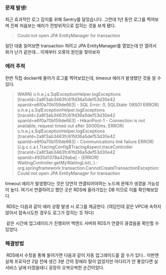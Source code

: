 <p><img alt="" src="https://velog.velcdn.com/images/ysj7191/post/2e5bc80d-1c8e-4340-805a-081c98dc194f/image.png" /></p>
<h3 id="문제-발생">문제 발생!</h3>
<p>최근 효과적인 로그 감지를 위해 Sentry를 달았습니다.
그런데 1년 동안 로그를 찍어보며 진짜 처음보는 에러가 전방위적으로 잡히는 것을 보게 됐다.</p>
<blockquote>
<p>Could not open JPA EntityManager for transaction</p>
</blockquote>
<p>일단 대충 읽어보면 transaction 하려고 JPA EntityManager를 열었는데 안 열려서 화가 난거 같은데...
이제부터 오류의 원인을 찾아보자</p>
<h3 id="에러-추적">에러 추적</h3>
<p>한번 직접 docker에 들어가 로그를 찍어보았는데, timeout 에러가 발생했던 것을 알 수 있다.</p>
<blockquote>
<p>WARN)  o.h.e.j.s.SqlExceptionHelper.logExceptions [traceId=2a8f3ab3463fc61fd36a5def53d30e42 spanId=e6f0a70b159de663] - SQL Error: 0, SQLState: 08S01
ERROR) o.h.e.j.s.SqlExceptionHelper.logExceptions [traceId=2a8f3ab3463fc61fd36a5def53d30e42 spanId=e6f0a70b159de663] - HikariPool-1 - Connection is not available, request timed out after 30000ms.
ERROR) o.h.e.j.s.SqlExceptionHelper.logExceptions [traceId=2a8f3ab3463fc61fd36a5def53d30e42 spanId=e6f0a70b159de663] - Communications link failure
ERROR) U.g.c.c.a.t.TracingConfig$TracingAspect.traceController [traceId=2a8f3ab3463fc61fd36a5def53d30e42 spanId=4935d1378a429aba] - [ERROR] WaitingController.getMyWaitingList(..) : org.springframework.transaction.CannotCreateTransactionException: Could not open JPA EntityManager for transaction</p>
</blockquote>
<p>timeout 에러가 발생했다는 것은 당연히 연결되어야하는 노드에 문제가 생겼을 가능성이 높다.
여기서 연결하려고 했던 곳은 RDS에 올라가있는 DB 이므로 이를 확인해보았다.</p>
<p><img alt="" src="https://velog.velcdn.com/images/ysj7191/post/18f840ed-b891-4cc6-8183-80aac43a4cf4/image.png" />
RDS는 다음과 같이 에러 상황 발생 시 로그를 제공한다.
(여담인데 같은 VPC에 속하지 않아서 접속시도한 경우도 로그가 잡히는 듯 하다)</p>
<p><img alt="" src="https://velog.velcdn.com/images/ysj7191/post/e135f20c-131b-42bd-bea7-5e126bbf0ada/image.png" />
같은 시간에 업그레이드가 진행되어 백엔드 서버와 RDS가 연결이 끊겼음을 확인할 수 있었다.</p>
<h3 id="해결방법">해결방법</h3>
<p><img alt="" src="https://velog.velcdn.com/images/ysj7191/post/4baade1d-c856-4bf7-a4ce-76baa9f96c16/image.png" />
RDS에서 수정을 통해 들어가면 다음과 같이 자동 업그레이드를 끌 수가 있다..
이번엔 실제 프로덕션 2일 전에 생긴 3분 간의 장애라 탈이 없었지만 아다리가 안 좋았다면 실서비스 날에 터졌을테니 굉장히 오싹오싹한 순간이었다.</p>